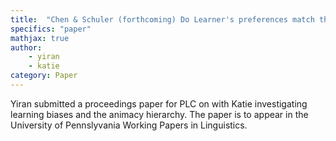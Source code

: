 ```yaml
---
title:  "Chen & Schuler (forthcoming) Do Learner's preferences match the typological pattern of Animacy Heirarchy in morphological marking?"
specifics: "paper"
mathjax: true
author: 
    - yiran
    - katie
category: Paper
---
```


Yiran submitted a proceedings paper for PLC on with Katie investigating learning biases and the animacy hierarchy. The paper is to appear in the University of Pennslyvania Working Papers in Linguistics. 